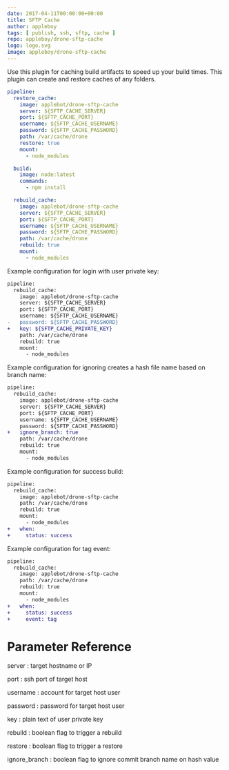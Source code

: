 ```yaml
---
date: 2017-04-11T00:00:00+00:00
title: SFTP Cache
author: appleboy
tags: [ publish, ssh, sftp, cache ]
repo: appleboy/drone-sftp-cache
logo: logo.svg
image: appleboy/drone-sftp-cache
---
```


Use this plugin for caching build artifacts to speed up your build times. This plugin can create and restore caches of any folders.

```yaml
pipeline:
  restore_cache:
    image: applebot/drone-sftp-cache
    server: ${SFTP_CACHE_SERVER}
    port: ${SFTP_CACHE_PORT}
    username: ${SFTP_CACHE_USERNAME}
    password: ${SFTP_CACHE_PASSWORD}
    path: /var/cache/drone
    restore: true
    mount:
      - node_modules

  build:
    image: node:latest
    commands:
      - npm install

  rebuild_cache:
    image: applebot/drone-sftp-cache
    server: ${SFTP_CACHE_SERVER}
    port: ${SFTP_CACHE_PORT}
    username: ${SFTP_CACHE_USERNAME}
    password: ${SFTP_CACHE_PASSWORD}
    path: /var/cache/drone
    rebuild: true
    mount:
      - node_modules
```

Example configuration for login with user private key:

```diff
pipeline:
  rebuild_cache:
    image: applebot/drone-sftp-cache
    server: ${SFTP_CACHE_SERVER}
    port: ${SFTP_CACHE_PORT}
    username: ${SFTP_CACHE_USERNAME}
-   password: ${SFTP_CACHE_PASSWORD}
+   key: ${SFTP_CACHE_PRIVATE_KEY}
    path: /var/cache/drone
    rebuild: true
    mount:
      - node_modules
```

Example configuration for ignoring creates a hash file name based on branch name:

```diff
pipeline:
  rebuild_cache:
    image: applebot/drone-sftp-cache
    server: ${SFTP_CACHE_SERVER}
    port: ${SFTP_CACHE_PORT}
    username: ${SFTP_CACHE_USERNAME}
    password: ${SFTP_CACHE_PASSWORD}
+   ignore_branch: true
    path: /var/cache/drone
    rebuild: true
    mount:
      - node_modules
```

Example configuration for success build:

```diff
pipeline:
  rebuild_cache:
    image: applebot/drone-sftp-cache
    path: /var/cache/drone
    rebuild: true
    mount:
      - node_modules
+   when:
+     status: success
```

Example configuration for tag event:

```diff
pipeline:
  rebuild_cache:
    image: applebot/drone-sftp-cache
    path: /var/cache/drone
    rebuild: true
    mount:
      - node_modules
+   when:
+     status: success
+     event: tag
```

# Parameter Reference

server
: target hostname or IP

port
: ssh port of target host

username
: account for target host user

password
: password for target host user

key
: plain text of user private key

rebuild
: boolean flag to trigger a rebuild

restore
: boolean flag to trigger a restore

ignore_branch
: boolean flag to ignore commit branch name on hash value
